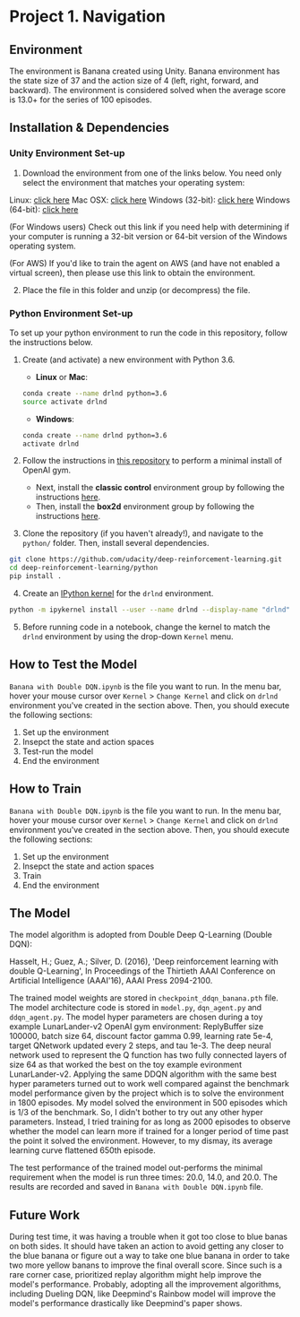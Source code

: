# Project 1. Navigation

## Environment

The environment is Banana created using Unity. Banana environment has the state size of 37 and the action size of 4 (left, right, forward, and backward). The environment is considered solved when the average score is 13.0+ for the series of 100 episodes. 

## Installation & Dependencies

### Unity Environment Set-up

1. Download the environment from one of the links below. You need only select the environment that matches your operating system:

Linux: [click here](https://s3-us-west-1.amazonaws.com/udacity-drlnd/P1/Banana/Banana_Linux.zip)
Mac OSX: [click here](https://s3-us-west-1.amazonaws.com/udacity-drlnd/P1/Banana/Banana.app.zip)
Windows (32-bit): [click here](https://s3-us-west-1.amazonaws.com/udacity-drlnd/P1/Banana/Banana_Windows_x86.zip)
Windows (64-bit): [click here](https://s3-us-west-1.amazonaws.com/udacity-drlnd/P1/Banana/Banana_Windows_x86_64.zip)

(For Windows users) Check out this link if you need help with determining if your computer is running a 32-bit version or 64-bit version of the Windows operating system.

(For AWS) If you'd like to train the agent on AWS (and have not enabled a virtual screen), then please use this link to obtain the environment.

2. Place the file in this folder and unzip (or decompress) the file.

### Python Environment Set-up

To set up your python environment to run the code in this repository, follow the instructions below.

1. Create (and activate) a new environment with Python 3.6.

	- __Linux__ or __Mac__: 
	```bash
	conda create --name drlnd python=3.6
	source activate drlnd
	```
	- __Windows__: 
	```bash
	conda create --name drlnd python=3.6 
	activate drlnd
	```
	
2. Follow the instructions in [this repository](https://github.com/openai/gym) to perform a minimal install of OpenAI gym.  
	- Next, install the **classic control** environment group by following the instructions [here](https://github.com/openai/gym#classic-control).
	- Then, install the **box2d** environment group by following the instructions [here](https://github.com/openai/gym#box2d).
	
3. Clone the repository (if you haven't already!), and navigate to the `python/` folder.  Then, install several dependencies.
```bash
git clone https://github.com/udacity/deep-reinforcement-learning.git
cd deep-reinforcement-learning/python
pip install .
```

4. Create an [IPython kernel](http://ipython.readthedocs.io/en/stable/install/kernel_install.html) for the `drlnd` environment.  
```bash
python -m ipykernel install --user --name drlnd --display-name "drlnd"
```

5. Before running code in a notebook, change the kernel to match the `drlnd` environment by using the drop-down `Kernel` menu.

## How to Test the Model

`Banana with Double DQN.ipynb` is the file you want to run. In the menu bar, hover your mouse cursor over `Kernel` > `Change Kernel` and click on `drlnd` environment you've created in the section above. Then, you should execute the following sections:

1. Set up the environment
2. Insepct the state and action spaces
3. Test-run the model
4. End the environment

## How to Train

`Banana with Double DQN.ipynb` is the file you want to run. In the menu bar, hover your mouse cursor over `Kernel` > `Change Kernel` and click on `drlnd` environment you've created in the section above. Then, you should execute the following sections:

1. Set up the environment
2. Insepct the state and action spaces
3. Train
4. End the environment

## The Model

The model algorithm is adopted from Double Deep Q-Learning (Double DQN):

Hasselt, H.; Guez, A.; Silver, D. (2016), 'Deep reinforcement learning with double Q-Learning', In Proceedings of the Thirtieth AAAI Conference on Artificial Intelligence (AAAI'16), AAAI Press 2094-2100.

The trained model weights are stored in `checkpoint_ddqn_banana.pth` file. The model architecture code is stored in `model.py`, `dqn_agent.py` and `ddqn_agent.py`. The model hyper parameters are chosen during a toy example LunarLander-v2 OpenAI gym environment: ReplyBuffer size 100000, batch size 64, discount factor gamma 0.99, learning rate 5e-4, target QNetwork updated every 2 steps, and tau 1e-3. The deep neural network used to represent the Q function has two fully connected layers of size 64 as that worked the best on the toy example evironment LunarLander-v2. Applying the same DDQN algorithm with the same best hyper parameters turned out to work well compared against the benchmark model performance given by the project which is to solve the environment in 1800 episodes. My model solved the environment in 500 episodes which is 1/3 of the benchmark. So, I didn't bother to try out any other hyper parameters. Instead, I tried training for as long as 2000 episodes to observe whether the model can learn more if trained for a longer period of time past the point it solved the environment. However, to my dismay, its average learning curve flattened 650th episode. 

The test performance of the trained model out-performs the minimal requirement when the model is run three times: 20.0, 14.0, and 20.0. The results are recorded and saved in `Banana with Double DQN.ipynb` file. 

## Future Work

During test time, it was having a trouble when it got too close to blue banas on both sides. It should have taken an action to avoid getting any closer to the blue banana or figure out a way to take one blue banana in order to take two more yellow banans to improve the final overall score. Since such is a rare corner case, prioritized replay algorithm might help improve the model's performance.  Probably, adopting all the improvement algorithms, including Dueling DQN, like Deepmind's Rainbow model will improve the model's performance drastically like Deepmind's paper shows.
